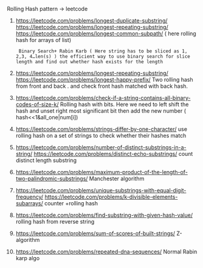 Rolling Hash pattern -> leetcode
1.	https://leetcode.com/problems/longest-duplicate-substring/
    https://leetcode.com/problems/longest-repeating-substring/
    https://leetcode.com/problems/longest-common-subpath/ ( here rolling hash for arrays of list)

         Binary Search+ Rabin Karb ( Here string has to be sliced as 1, 2,3, 4…len(s) ) the efficient way to use binary search for slice length and find out whether hash exists for the length

2.	https://leetcode.com/problems/longest-repeating-substring/
    https://leetcode.com/problems/longest-happy-prefix/
       Two rolling hash from front and back . and check front hash matched with back hash.

3.	https://leetcode.com/problems/check-if-a-string-contains-all-binary-codes-of-size-k/
       Rolling hash with bits. Here we need to left shift the hash and unset right most significant bit then add the new number ( hash<<1&all_one|num[i])

4.	https://leetcode.com/problems/strings-differ-by-one-character/
        use rolling hash on a set of strings to check whether their hashes match

5.	https://leetcode.com/problems/number-of-distinct-substrings-in-a-string/
    https://leetcode.com/problems/distinct-echo-substrings/ 
           count distinct length substring
  	
7.	https://leetcode.com/problems/maximum-product-of-the-length-of-two-palindromic-substrings/
           Manchester algorithm
  	
9.	https://leetcode.com/problems/unique-substrings-with-equal-digit-frequency/
    https://leetcode.com/problems/k-divisible-elements-subarrays/ 
        counter +rolling hash
  	
10.	https://leetcode.com/problems/find-substring-with-given-hash-value/
          rolling hash from reverse string
   	
11.	https://leetcode.com/problems/sum-of-scores-of-built-strings/
      Z-algorithm
   	
12.	https://leetcode.com/problems/repeated-dna-sequences/ 
        Normal Rabin karp algo
